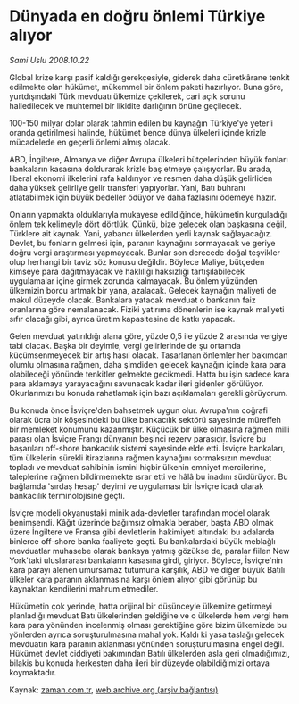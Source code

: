 # Dünyada en doğru  önlemi Türkiye alıyor

*Sami Uslu 2008.10.22*

<tr><td class="metin" colspan="2" style="padding-top: 20px; padding-left: 5px; padding-right: 10px;">Global krize karşı pasif kaldığı gerekçesiyle, giderek daha cüretkârane tenkit edilmekte olan hükümet, mükemmel bir önlem paketi hazırlıyor. Buna göre, yurtdışındaki Türk mevduatı ülkemize çekilerek, cari açık sorunu halledilecek ve muhtemel bir likidite darlığının önüne geçilecek.</td></tr><tr><td class="metin" colspan="2" style="padding-top: 20px; padding-left: 5px; padding-right: 10px;"><p>100-150 milyar dolar olarak tahmin edilen bu kaynağın Türkiye'ye yeterli oranda getirilmesi halinde, hükümet bence dünya ülkeleri içinde krizle mücadelede en geçerli önlemi almış olacak. 
<p> ABD, İngiltere, Almanya ve diğer Avrupa ülkeleri bütçelerinden büyük fonları bankaların kasasına doldurarak krizle baş etmeye çalışıyorlar. Bu arada, liberal ekonomi ilkelerini rafa kaldırıyor ve resmen daha düşük gelirliden daha yüksek gelirliye gelir transferi yapıyorlar. Yani, Batı buhranı atlatabilmek için büyük bedeller ödüyor ve daha fazlasını ödemeye hazır.
<p> Onların yapmakta olduklarıyla mukayese edildiğinde, hükümetin kurguladığı önlem tek kelimeyle dört dörtlük. Çünkü, bize gelecek olan başkasına değil, Türklere ait kaynak. Yani, yabancı ülkelerden yerli kaynak sağlayacağız. Devlet, bu fonların gelmesi için, paranın kaynağını sormayacak ve geriye doğru vergi araştırması yapmayacak. Bunlar son derecede doğal teşvikler olup herhangi bir taviz söz konusu değildir. Böylece Maliye, bütçeden kimseye para dağıtmayacak ve haklılığı haksızlığı tartışılabilecek uygulamalar içine girmek zorunda kalmayacak. Bu önlem yüzünden ülkemizin borcu artmak bir yana, azalacak. Gelecek kaynağın maliyeti de makul düzeyde olacak. Bankalara yatacak mevduat o bankanın faiz oranlarına göre nemalanacak. Fiziki yatırıma dönenlerin ise kaynak maliyeti sıfır olacağı gibi, ayrıca üretim kapasitesine de katkı yapacak. 
<p>Gelen mevduat yatırıldığı alana göre, yüzde 0,5 ile yüzde 2 arasında vergiye tabi olacak. Başka bir deyimle, vergi gelirlerinde de şu ortamda küçümsenmeyecek bir artış hasıl olacak. Tasarlanan önlemler her bakımdan olumlu olmasına rağmen, daha şimdiden gelecek kaynağın içinde kara para olabileceği yönünde tenkitler gelmekte gecikmedi. Hatta bu işin sadece kara para aklamaya yarayacağını savunacak kadar ileri gidenler görülüyor. Okurlarımızı bu konuda rahatlamak için bazı açıklamaları gerekli görüyorum.
<p> Bu konuda önce İsviçre'den bahsetmek uygun olur. Avrupa'nın coğrafi olarak ücra bir köşesindeki bu ülke bankacılık sektörü sayesinde müreffeh bir memleket konumunu kazanmıştır. Küçücük bir ülke olmasına rağmen milli parası olan İsviçre Frangı dünyanın beşinci rezerv parasıdır. İsviçre bu başarıları off-shore bankacılık sistemi sayesinde elde etti. İsviçre bankaları, tüm ülkelerin sürekli itirazlarına rağmen kaynağını sormaksızın mevduat topladı ve mevduat sahibinin ismini hiçbir ülkenin emniyet mercilerine, taleplerine rağmen bildirmemekte ısrar etti ve hâlâ bu inadını sürdürüyor. Bu bağlamda 'sırdaş hesap' deyimi ve uygulaması bir İsviçre icadı olarak bankacılık terminolojisine geçti. 
<p> İsviçre modeli okyanustaki minik ada-devletler tarafından model olarak benimsendi. Kâğıt üzerinde bağımsız olmakla beraber, başta ABD olmak üzere İngiltere ve Fransa gibi devletlerin hakimiyeti altındaki bu adalarda binlerce off-shore banka faaliyete geçti. Bu bankalardaki büyük meblağlı mevduatlar muhasebe olarak bankaya yatmış gözükse de, paralar fiilen New York'taki uluslararası bankaların kasasına girdi, giriyor. Böylece, İsviçre'nin kara parayı alenen umursamaz tutumuna karşılık, ABD ve diğer büyük Batılı ülkeler kara paranın aklanmasına karşı önlem alıyor gibi görünüp bu kaynaktan kendilerini mahrum etmediler.
<p> Hükümetin çok yerinde, hatta orijinal bir düşünceyle ülkemize getirmeyi planladığı mevduat Batı ülkelerinden geldiğine ve o ülkelerde hem vergi hem kara para yönünden incelenmiş olması gerektiğine göre bizim ülkemizde bu yönlerden ayrıca soruşturulmasına mahal yok. Kaldı ki yasa taslağı gelecek mevduatın kara paranın aklanması yönünden soruşturulmasına engel değil. Hükümet devlet ciddiyeti bakımından Batılı ülkelerden asla geri olmadığımızı, bilakis bu konuda herkesten daha ileri bir düzeyde olabildiğimizi ortaya koymaktadır.<br/></p></p></p></p></p></p></p></td></tr>

Kaynak: [zaman.com.tr](http://zaman.com.tr/yazar.do?yazino=752059), [web.archive.org (arşiv bağlantısı)](http://web.archive.org/web/20081022175228/http://www.zaman.com.tr:80/yazar.do?yazino=752059)
